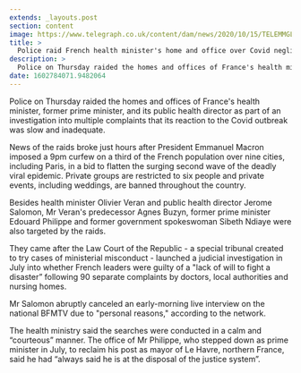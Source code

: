 ```yaml
--- 
extends: _layouts.post 
section: content 
image: https://www.telegraph.co.uk/content/dam/news/2020/10/15/TELEMMGLPICT000242004530_trans_NvBQzQNjv4BqqVzuuqpFlyLIwiB6NTmJwVMya1N3BWpTPmx0PoqsF0I.jpeg?impolicy=logo-overlay 
title: > 
  Police raid French health minister's home and office over Covid negligence claims 
description: > 
  Police on Thursday raided the homes and offices of France's health minister, former prime minister, and its public health director as part of an investigation into multiple complaints that its reaction to the Covid outbreak was slow and inadequate.Private groups are restricted to six people and private events, including weddings, are banned throughout the country.Besides health minister Olivier Veran and public health director Jerome Salomon, Mr Veran's predecessor Agnes Buzyn, former prime minister Edouard Philippe and former government spokeswoman Sibeth Ndiaye were also targeted by the raids.Mr Salomon abruptly canceled an early-morning live interview on the national BFMTV due to "personal reasons," according to the network.The office of Mr Philippe, who stepped down as prime minister in July, to reclaim his post as mayor of Le Havre, northern France, said he had “always said he is at the disposal of the justice system”. 
date: 1602784071.9482064 
--- 
```

Police on Thursday raided the homes and offices of France's health minister, former prime minister, and its public health director as part of an investigation into multiple complaints that its reaction to the Covid outbreak was slow and inadequate.

News of the raids broke just hours after President Emmanuel Macron imposed a 9pm curfew on a third of the French population over nine cities, including Paris, in a bid to flatten the surging second wave of the deadly viral epidemic. Private groups are restricted to six people and private events, including weddings, are banned throughout the country.

Besides health minister Olivier Veran and public health director Jerome Salomon, Mr Veran's predecessor Agnes Buzyn, former prime minister Edouard Philippe and former government spokeswoman Sibeth Ndiaye were also targeted by the raids.

They came after the Law Court of the Republic - a special tribunal created to try cases of ministerial misconduct - launched a judicial investigation in July into whether French leaders were guilty of a "lack of will to fight a disaster” following 90 separate complaints by doctors, local authorities and nursing homes.

Mr Salomon abruptly canceled an early-morning live interview on the national BFMTV due to "personal reasons," according to the network.

The health ministry said the searches were conducted in a calm and “courteous” manner. The office of Mr Philippe, who stepped down as prime minister in July, to reclaim his post as mayor of Le Havre, northern France, said he had “always said he is at the disposal of the justice system”.